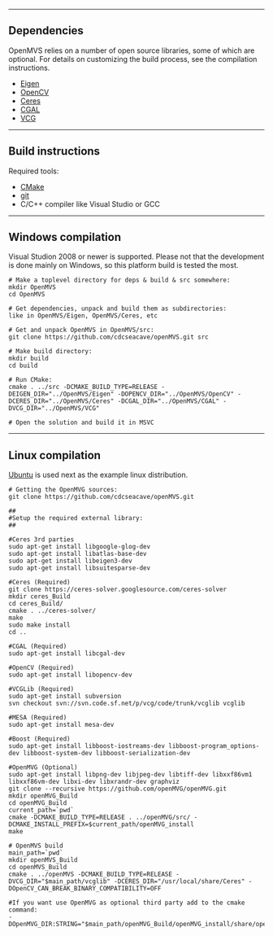 ------------
Dependencies
------------

OpenMVS relies on a number of open source libraries, some of which are optional. For details on customizing the build process, see the compilation instructions.
* [Eigen](http://eigen.tuxfamily.org)
* [OpenCV](http://opencv.org)
* [Ceres](http://ceres-solver.org)
* [CGAL](http://www.cgal.org)
* [VCG](http://vcg.isti.cnr.it/vcglib)

------------------
Build instructions
------------------

Required tools:
* [CMake](http://www.cmake.org)
* [git](https://git-scm.com)
* C/C++ compiler like Visual Studio or GCC

-------------------
Windows compilation
-------------------

Visual Studion 2008 or newer is supported. Please not that the development is done mainly on Windows, so this platform build is tested the most.

```
# Make a toplevel directory for deps & build & src somewhere:
mkdir OpenMVS
cd OpenMVS

# Get dependencies, unpack and build them as subdirectories:
like in OpenMVS/Eigen, OpenMVS/Ceres, etc

# Get and unpack OpenMVS in OpenMVS/src:
git clone https://github.com/cdcseacave/openMVS.git src

# Make build directory:
mkdir build
cd build

# Run CMake:
cmake . ../src -DCMAKE_BUILD_TYPE=RELEASE -DEIGEN_DIR="../OpenMVS/Eigen" -DOPENCV_DIR="../OpenMVS/OpenCV" -DCERES_DIR="../OpenMVS/Ceres" -DCGAL_DIR="../OpenMVS/CGAL" -DVCG_DIR="../OpenMVS/VCG"

# Open the solution and build it in MSVC
```

-----------------
Linux compilation
-----------------

[Ubuntu](http://www.ubuntu.com) is used next as the example linux distribution.

```
# Getting the OpenMVG sources:
git clone https://github.com/cdcseacave/openMVS.git

##
#Setup the required external library:
##

#Ceres 3rd parties
sudo apt-get install libgoogle-glog-dev
sudo apt-get install libatlas-base-dev
sudo apt-get install libeigen3-dev
sudo apt-get install libsuitesparse-dev

#Ceres (Required)
git clone https://ceres-solver.googlesource.com/ceres-solver
mkdir ceres_Build
cd ceres_Build/
cmake . ../ceres-solver/
make
sudo make install
cd ..

#CGAL (Required)
sudo apt-get install libcgal-dev

#OpenCV (Required)
sudo apt-get install libopencv-dev

#VCGLib (Required)
sudo apt-get install subversion
svn checkout svn://svn.code.sf.net/p/vcg/code/trunk/vcglib vcglib

#MESA (Required)
sudo apt-get install mesa-dev

#Boost (Required)
sudo apt-get install libboost-iostreams-dev libboost-program_options-dev libboost-system-dev libboost-serialization-dev

#OpenMVG (Optional)
sudo apt-get install libpng-dev libjpeg-dev libtiff-dev libxxf86vm1 libxxf86vm-dev libxi-dev libxrandr-dev graphviz
git clone --recursive https://github.com/openMVG/openMVG.git
mkdir openMVG_Build
cd openMVG_Build
current_path=`pwd`
cmake -DCMAKE_BUILD_TYPE=RELEASE . ../openMVG/src/ -DCMAKE_INSTALL_PREFIX=$current_path/openMVG_install
make

# OpenMVS build
main_path=`pwd`
mkdir openMVS_Build
cd openMVS_Build
cmake . ../openMVS -DCMAKE_BUILD_TYPE=RELEASE -DVCG_DIR="$main_path/vcglib" -DCERES_DIR="/usr/local/share/Ceres" -DOpenCV_CAN_BREAK_BINARY_COMPATIBILITY=OFF

#If you want use OpenMVG as optional third party add to the cmake command:
-DOpenMVG_DIR:STRING="$main_path/openMVG_Build/openMVG_install/share/openMVG/cmake/"
```
